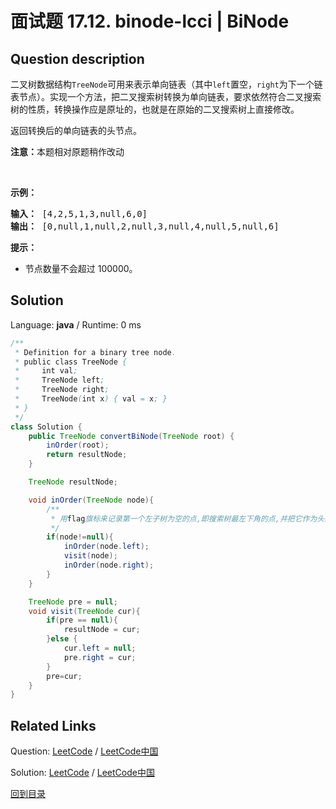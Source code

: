 ﻿# 面试题 17.12. binode-lcci | BiNode

## Question description

<!--If you want to use the English description, use <p>The data structure&nbsp;<code>TreeNode</code>&nbsp;is used for binary tree, but it can also used to represent a single linked list (where left is null, and right is the next node in the list). Implement a method to convert a binary search tree (implemented with <code>TreeNode</code>) into a single&nbsp;linked list. The values should be kept in order and the operation should be performed in place (that is, on the original data structure).</p>

<p>Return the head node of the linked list after converting.</p>

<p><b>Note:&nbsp;</b>This problem is slightly different from the original one in the book.</p>

<p>&nbsp;</p>

<p><strong>Example: </strong></p>

<pre>
<strong>Input: </strong> [4,2,5,1,3,null,6,0]
<strong>Output: </strong> [0,null,1,null,2,null,3,null,4,null,5,null,6]
</pre>

<p><strong>Note: </strong></p>

<ul>
	<li>The number of nodes will not exceed&nbsp;100000.</li>
</ul>
 instead-->
<p>二叉树数据结构<code>TreeNode</code>可用来表示单向链表（其中<code>left</code>置空，<code>right</code>为下一个链表节点）。实现一个方法，把二叉搜索树转换为单向链表，要求依然符合二叉搜索树的性质，转换操作应是原址的，也就是在原始的二叉搜索树上直接修改。</p>

<p>返回转换后的单向链表的头节点。</p>

<p><strong>注意：</strong>本题相对原题稍作改动</p>

<p>&nbsp;</p>

<p><strong>示例：</strong></p>

<pre><strong>输入：</strong> [4,2,5,1,3,null,6,0]
<strong>输出：</strong> [0,null,1,null,2,null,3,null,4,null,5,null,6]
</pre>

<p><strong>提示：</strong></p>

<ul>
	<li>节点数量不会超过 100000。</li>
</ul>




## Solution

Language: **java**  /  Runtime: 0 ms

```java
/**
 * Definition for a binary tree node.
 * public class TreeNode {
 *     int val;
 *     TreeNode left;
 *     TreeNode right;
 *     TreeNode(int x) { val = x; }
 * }
 */
class Solution {
    public TreeNode convertBiNode(TreeNode root) {
        inOrder(root);
        return resultNode;
    }

    TreeNode resultNode;

    void inOrder(TreeNode node){
        /**
         * 用flag旗标来记录第一个左子树为空的点,即搜索树最左下角的点,并把它作为头结点
         */
        if(node!=null){
            inOrder(node.left);
            visit(node);
            inOrder(node.right);
        }
    }

    TreeNode pre = null;
    void visit(TreeNode cur){
        if(pre == null){
            resultNode = cur;
        }else {
            cur.left = null;
            pre.right = cur;
        }
        pre=cur;
    }
}
```



## Related Links

Question: [LeetCode](https://leetcode.com/problems/binode-lcci/description/)  /  [LeetCode中国](https://leetcode-cn.com/problems/binode-lcci/description/)

Solution: [LeetCode](https://leetcode.com/articles/binode-lcci/)  /  [LeetCode中国](https://leetcode-cn.com/articles/binode-lcci/)

[回到目录](../README.md)